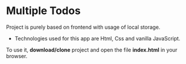 # Multiple Todos
Project is purely based on frontend with usage of local storage.
- Technologies used for this app are Html, Css and vanilla JavaScript.

To use it, **download/clone** project and open the file **index.html** in your browser.
